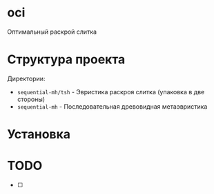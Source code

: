 # oci
Оптимальный раскрой слитка

# Структура проекта

Директории:

- ```sequential-mh/tsh``` - Эвристика раскроя слитка (упаковка в две стороны)
- ```sequential-mh``` - Последовательная древовидная метаэвристика

# Установка

# TODO

- [ ] 